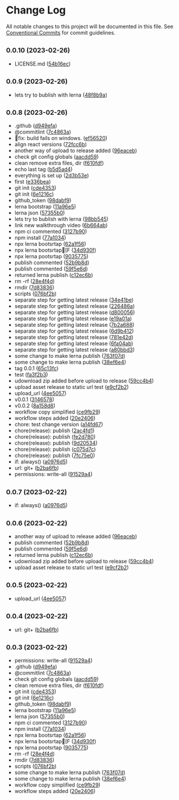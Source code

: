 # Change Log

All notable changes to this project will be documented in this file.
See [Conventional Commits](https://conventionalcommits.org) for commit guidelines.

## <small>0.0.10 (2023-02-26)</small>

* LICENSE.md ([54b16ec](https://github.com/agbp/lerna-getting-started-example--copy-/commit/54b16ec))





## <small>0.0.9 (2023-02-26)</small>

* lets try to bublish with lerna ([48f8b9a](https://github.com/agbp/lerna-getting-started-example--copy-/commit/48f8b9a))





## <small>0.0.8 (2023-02-26)</small>

* .github ([d949efa](https://github.com/agbp/lerna-getting-started-example--copy-/commit/d949efa))
* @commitlint ([7c4863a](https://github.com/agbp/lerna-getting-started-example--copy-/commit/7c4863a))
* 🔨fix: build fails on windows. ([ef56520](https://github.com/agbp/lerna-getting-started-example--copy-/commit/ef56520))
* align react versions ([72fcc6b](https://github.com/agbp/lerna-getting-started-example--copy-/commit/72fcc6b))
* another way of upload to release added ([96eaceb](https://github.com/agbp/lerna-getting-started-example--copy-/commit/96eaceb))
* check git config globals ([aacdd59](https://github.com/agbp/lerna-getting-started-example--copy-/commit/aacdd59))
* clean remove extra files, dir ([f610fdf](https://github.com/agbp/lerna-getting-started-example--copy-/commit/f610fdf))
* echo last tag ([b5d5ad4](https://github.com/agbp/lerna-getting-started-example--copy-/commit/b5d5ad4))
* everything is set up ([2d3b53e](https://github.com/agbp/lerna-getting-started-example--copy-/commit/2d3b53e))
* first ([e336bea](https://github.com/agbp/lerna-getting-started-example--copy-/commit/e336bea))
* git init ([cde4353](https://github.com/agbp/lerna-getting-started-example--copy-/commit/cde4353))
* git init ([6e1216c](https://github.com/agbp/lerna-getting-started-example--copy-/commit/6e1216c))
* github_token ([98dabf9](https://github.com/agbp/lerna-getting-started-example--copy-/commit/98dabf9))
* lerna bootstrap ([11a96e5](https://github.com/agbp/lerna-getting-started-example--copy-/commit/11a96e5))
* lerna json ([57355b0](https://github.com/agbp/lerna-getting-started-example--copy-/commit/57355b0))
* lets try to bublish with lerna ([98bb545](https://github.com/agbp/lerna-getting-started-example--copy-/commit/98bb545))
* link new walkthrough video ([6b664ab](https://github.com/agbp/lerna-getting-started-example--copy-/commit/6b664ab))
* npm ci commented ([3127b90](https://github.com/agbp/lerna-getting-started-example--copy-/commit/3127b90))
* npm install ([77a1034](https://github.com/agbp/lerna-getting-started-example--copy-/commit/77a1034))
* npx lerna bootsrtap ([62a1f56](https://github.com/agbp/lerna-getting-started-example--copy-/commit/62a1f56))
* npx lerna bootsrtap[F ([34d930f](https://github.com/agbp/lerna-getting-started-example--copy-/commit/34d930f))
* npx lerna pootsrtap ([9035775](https://github.com/agbp/lerna-getting-started-example--copy-/commit/9035775))
* publish commented ([52b9b8d](https://github.com/agbp/lerna-getting-started-example--copy-/commit/52b9b8d))
* publish commented ([59f5e6d](https://github.com/agbp/lerna-getting-started-example--copy-/commit/59f5e6d))
* returned lerna publish ([c12ec6b](https://github.com/agbp/lerna-getting-started-example--copy-/commit/c12ec6b))
* rm -rf ([28e4f4d](https://github.com/agbp/lerna-getting-started-example--copy-/commit/28e4f4d))
* rmdir ([7d83836](https://github.com/agbp/lerna-getting-started-example--copy-/commit/7d83836))
* scripts ([076bf2b](https://github.com/agbp/lerna-getting-started-example--copy-/commit/076bf2b))
* separate step for getting latest release ([34e41be](https://github.com/agbp/lerna-getting-started-example--copy-/commit/34e41be))
* separate step for getting latest release ([226486a](https://github.com/agbp/lerna-getting-started-example--copy-/commit/226486a))
* separate step for getting latest release ([d800056](https://github.com/agbp/lerna-getting-started-example--copy-/commit/d800056))
* separate step for getting latest release ([e19a01a](https://github.com/agbp/lerna-getting-started-example--copy-/commit/e19a01a))
* separate step for getting latest release ([7b2a688](https://github.com/agbp/lerna-getting-started-example--copy-/commit/7b2a688))
* separate step for getting latest release ([6d9b412](https://github.com/agbp/lerna-getting-started-example--copy-/commit/6d9b412))
* separate step for getting latest release ([781e42d](https://github.com/agbp/lerna-getting-started-example--copy-/commit/781e42d))
* separate step for getting latest release ([6fa04ab](https://github.com/agbp/lerna-getting-started-example--copy-/commit/6fa04ab))
* separate step for getting latest release ([a80bbd3](https://github.com/agbp/lerna-getting-started-example--copy-/commit/a80bbd3))
* some change to make lerna publish ([763f07d](https://github.com/agbp/lerna-getting-started-example--copy-/commit/763f07d))
* some change to make lerna publish ([38ef6e4](https://github.com/agbp/lerna-getting-started-example--copy-/commit/38ef6e4))
* tag 0.0.1 ([65c13fc](https://github.com/agbp/lerna-getting-started-example--copy-/commit/65c13fc))
* test ([fa3f2b3](https://github.com/agbp/lerna-getting-started-example--copy-/commit/fa3f2b3))
* udownload zip added before upload to release ([59cc4b4](https://github.com/agbp/lerna-getting-started-example--copy-/commit/59cc4b4))
* upload asset release to static url test ([e9cf2b2](https://github.com/agbp/lerna-getting-started-example--copy-/commit/e9cf2b2))
* upload_url ([4ee5057](https://github.com/agbp/lerna-getting-started-example--copy-/commit/4ee5057))
* v0.0.1 ([3146578](https://github.com/agbp/lerna-getting-started-example--copy-/commit/3146578))
* v0.0.2 ([8a158d8](https://github.com/agbp/lerna-getting-started-example--copy-/commit/8a158d8))
* workflow copy simplified ([ce9fb29](https://github.com/agbp/lerna-getting-started-example--copy-/commit/ce9fb29))
* workflow steps added ([20e2406](https://github.com/agbp/lerna-getting-started-example--copy-/commit/20e2406))
* chore: test change version ([a14fd67](https://github.com/agbp/lerna-getting-started-example--copy-/commit/a14fd67))
* chore(release): publish ([2ac4fd1](https://github.com/agbp/lerna-getting-started-example--copy-/commit/2ac4fd1))
* chore(release): publish ([fe2d780](https://github.com/agbp/lerna-getting-started-example--copy-/commit/fe2d780))
* chore(release): publish ([9d20534](https://github.com/agbp/lerna-getting-started-example--copy-/commit/9d20534))
* chore(release): publish ([c075d7c](https://github.com/agbp/lerna-getting-started-example--copy-/commit/c075d7c))
* chore(release): publish ([7fc75e0](https://github.com/agbp/lerna-getting-started-example--copy-/commit/7fc75e0))
* if: always() ([a0976d5](https://github.com/agbp/lerna-getting-started-example--copy-/commit/a0976d5))
* url: git+ ([b2ba6fb](https://github.com/agbp/lerna-getting-started-example--copy-/commit/b2ba6fb))
* permissions: write-all ([91529a4](https://github.com/agbp/lerna-getting-started-example--copy-/commit/91529a4))





## <small>0.0.7 (2023-02-22)</small>

* if: always() ([a0976d5](https://github.com/agbp/lerna-getting-started-example--copy-/commit/a0976d5))





## <small>0.0.6 (2023-02-22)</small>

* another way of upload to release added ([96eaceb](https://github.com/agbp/lerna-getting-started-example--copy-/commit/96eaceb))
* publish commented ([52b9b8d](https://github.com/agbp/lerna-getting-started-example--copy-/commit/52b9b8d))
* publish commented ([59f5e6d](https://github.com/agbp/lerna-getting-started-example--copy-/commit/59f5e6d))
* returned lerna publish ([c12ec6b](https://github.com/agbp/lerna-getting-started-example--copy-/commit/c12ec6b))
* udownload zip added before upload to release ([59cc4b4](https://github.com/agbp/lerna-getting-started-example--copy-/commit/59cc4b4))
* upload asset release to static url test ([e9cf2b2](https://github.com/agbp/lerna-getting-started-example--copy-/commit/e9cf2b2))





## <small>0.0.5 (2023-02-22)</small>

* upload_url ([4ee5057](https://github.com/agbp/lerna-getting-started-example--copy-/commit/4ee5057))





## <small>0.0.4 (2023-02-22)</small>

* url: git+ ([b2ba6fb](https://github.com/agbp/lerna-getting-started-example--copy-/commit/b2ba6fb))





## <small>0.0.3 (2023-02-22)</small>

* permissions: write-all ([91529a4](https://github.com/agbp/lerna-getting-started-example--copy-/commit/91529a4))
* .github ([d949efa](https://github.com/agbp/lerna-getting-started-example--copy-/commit/d949efa))
* @commitlint ([7c4863a](https://github.com/agbp/lerna-getting-started-example--copy-/commit/7c4863a))
* check git config globals ([aacdd59](https://github.com/agbp/lerna-getting-started-example--copy-/commit/aacdd59))
* clean remove extra files, dir ([f610fdf](https://github.com/agbp/lerna-getting-started-example--copy-/commit/f610fdf))
* git init ([cde4353](https://github.com/agbp/lerna-getting-started-example--copy-/commit/cde4353))
* git init ([6e1216c](https://github.com/agbp/lerna-getting-started-example--copy-/commit/6e1216c))
* github_token ([98dabf9](https://github.com/agbp/lerna-getting-started-example--copy-/commit/98dabf9))
* lerna bootstrap ([11a96e5](https://github.com/agbp/lerna-getting-started-example--copy-/commit/11a96e5))
* lerna json ([57355b0](https://github.com/agbp/lerna-getting-started-example--copy-/commit/57355b0))
* npm ci commented ([3127b90](https://github.com/agbp/lerna-getting-started-example--copy-/commit/3127b90))
* npm install ([77a1034](https://github.com/agbp/lerna-getting-started-example--copy-/commit/77a1034))
* npx lerna bootsrtap ([62a1f56](https://github.com/agbp/lerna-getting-started-example--copy-/commit/62a1f56))
* npx lerna bootsrtap[F ([34d930f](https://github.com/agbp/lerna-getting-started-example--copy-/commit/34d930f))
* npx lerna pootsrtap ([9035775](https://github.com/agbp/lerna-getting-started-example--copy-/commit/9035775))
* rm -rf ([28e4f4d](https://github.com/agbp/lerna-getting-started-example--copy-/commit/28e4f4d))
* rmdir ([7d83836](https://github.com/agbp/lerna-getting-started-example--copy-/commit/7d83836))
* scripts ([076bf2b](https://github.com/agbp/lerna-getting-started-example--copy-/commit/076bf2b))
* some change to make lerna publish ([763f07d](https://github.com/agbp/lerna-getting-started-example--copy-/commit/763f07d))
* some change to make lerna publish ([38ef6e4](https://github.com/agbp/lerna-getting-started-example--copy-/commit/38ef6e4))
* workflow copy simplified ([ce9fb29](https://github.com/agbp/lerna-getting-started-example--copy-/commit/ce9fb29))
* workflow steps added ([20e2406](https://github.com/agbp/lerna-getting-started-example--copy-/commit/20e2406))
